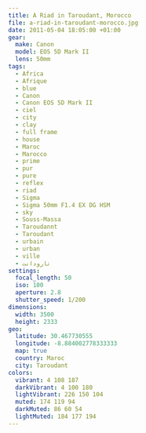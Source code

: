 ```yaml
---
title: A Riad in Taroudant, Morocco
file: a-riad-in-taroudant-morocco.jpg
date: 2011-05-04 18:05:00 +01:00
gear:
  make: Canon
  model: EOS 5D Mark II
  lens: 50mm
tags:
  - Africa
  - Afrique
  - blue
  - Canon
  - Canon EOS 5D Mark II
  - ciel
  - city
  - clay
  - full frame
  - house
  - Maroc
  - Marocco
  - prime
  - pur
  - pure
  - reflex
  - riad
  - Sigma
  - Sigma 50mm F1.4 EX DG HSM
  - sky
  - Souss-Massa
  - Taroudannt
  - Taroudant
  - urbain
  - urban
  - ville
  - تارودانت
settings:
  focal_length: 50
  iso: 100
  aperture: 2.8
  shutter_speed: 1/200
dimensions:
  width: 3500
  height: 2333
geo:
  latitude: 30.467730555
  longitude: -8.884002778333333
  map: true
  country: Maroc
  city: Taroudant
colors:
  vibrant: 4 108 187
  darkVibrant: 4 100 180
  lightVibrant: 226 150 104
  muted: 174 119 94
  darkMuted: 86 60 54
  lightMuted: 184 177 194
---
```



